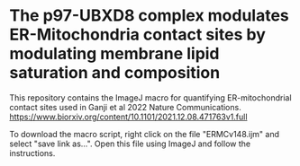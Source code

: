 # The p97-UBXD8 complex modulates ER-Mitochondria contact sites by modulating membrane lipid saturation and composition
This repository contains the ImageJ macro for quantifying ER-mitochondrial contact sites used in Ganji et al 2022 Nature Communications.
https://www.biorxiv.org/content/10.1101/2021.12.08.471763v1.full

To download the macro script, right click on the file "ERMCv148.ijm" and select "save link as...". Open this file using ImageJ and follow the instructions.
